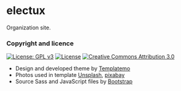 # electux

Organization site.

### Copyright and licence

[![License: GPL v3](https://img.shields.io/badge/License-GPLv3-blue.svg)](https://www.gnu.org/licenses/gpl-3.0) [![License](https://img.shields.io/badge/License-Apache%202.0-blue.svg)](https://opensource.org/licenses/Apache-2.0) [![Creative Commons Attribution 3.0](https://img.shields.io/badge/License-CC3.0-blue)](http://creativecommons.org/licenses/by/3.0/)

- Design and developed theme by [Templatemo](http://www.templatemo.com)
- Photos used in template [Unsplash](http://unsplash.com), [pixabay](http://pixabay.com)
- Source Sass and JavaScript files by [Bootstrap](http://getbootstrap.com)

